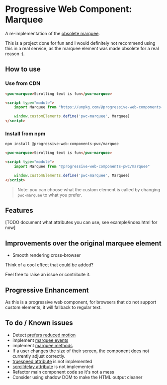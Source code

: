 # Progressive Web Component: Marquee

A re-implementation of the [obsolete marquee](https://developer.mozilla.org/en-US/docs/Web/HTML/Element/marquee).

This is a project done for fun and I would definitely not recommend using this in a real service, as the marquee element was made obsolete for a real reason :).

## How to use

### Use from CDN

```html
<pwc-marquee>Scrolling text is fun</pwc-marquee>

<script type="module">
    import Marquee from "https://unpkg.com/@progressive-web-components-pwc/marquee"

    window.customElements.define('pwc-marquee', Marquee)
</script>
```
### Install from npm

```bash
npm install @progressive-web-components-pwc/marquee
```

```html
<pwc-marquee>Scrolling text is fun</pwc-marquee>

<script type="module">
    import Marquee from "@progressive-web-components-pwc/marquee"

    window.customElements.define('pwc-marquee', Marquee)
</script>
```

> Note: you can choose what the custom element is called by changing `pwc-marquee` to what you prefer.

## Features

[TODO document what attributes you can use, see example/index.html for now]

## Improvements over the original marquee element

- Smooth rendering cross-browser

Think of a cool effect that could be added?

Feel free to raise an issue or contribute it.

## Progressive Enhancement

As this is a progressive web component, for browsers that do not support custom elements, it will fallback to regular text.

## To do / Known issues

- Detect [prefers reduced motion](https://developer.mozilla.org/en-US/docs/Web/CSS/@media/prefers-reduced-motion)
- implement [marquee events](https://developer.mozilla.org/en-US/docs/Web/HTML/Element/marquee#Event_handlers)
- implement [marquee methods](https://developer.mozilla.org/en-US/docs/Web/HTML/Element/marquee#Methods)
- If a user changes the size of their screen, the component does not currently adjust correctly.
- [truespeed attribute](https://developer.mozilla.org/en-US/docs/Web/HTML/Element/marquee#attr-truespeed) is not implemented
- [scrolldelay attribute](https://developer.mozilla.org/en-US/docs/Web/HTML/Element/marquee#attr-scrolldelay) is not implemented
- Refactor main component code so it's not a mess
- Consider using shadow DOM to make the HTML output cleaner